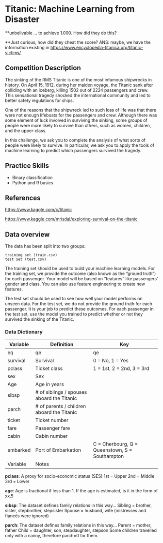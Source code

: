# Titanic: Machine Learning from Disaster

**unbelivable ... to achieve 1.000. How did they do this?

**Just curious, how did they cheat the score? ANS: maybe, we have the information existing in https://www.encyclopedia-titanica.org/titanic-victims/

## Competition Description

The sinking of the RMS Titanic is one of the most infamous shipwrecks in history.  On April 15, 1912, during her maiden voyage, the Titanic sank after colliding with an iceberg, killing 1502 out of 2224 passengers and crew. This sensational tragedy shocked the international community and led to better safety regulations for ships.

One of the reasons that the shipwreck led to such loss of life was that there were not enough lifeboats for the passengers and crew. Although there was some element of luck involved in surviving the sinking, some groups of people were more likely to survive than others, such as women, children, and the upper-class.

In this challenge, we ask you to complete the analysis of what sorts of people were likely to survive. In particular, we ask you to apply the tools of machine learning to predict which passengers survived the tragedy.

## Practice Skills
* Binary classification
* Python and R basics

## References
https://www.kaggle.com/c/titanic

https://www.kaggle.com/mrisdal/exploring-survival-on-the-titanic


## Data overview
The data has been split into two groups:

    training set (train.csv)
    test set (test.csv)

The training set should be used to build your machine learning models. For the training set, we provide the outcome (also known as the “ground truth”) for each passenger. Your model will be based on “features” like passengers’ gender and class. You can also use feature engineering to create new features.

The test set should be used to see how well your model performs on unseen data. For the test set, we do not provide the ground truth for each passenger. It is your job to predict these outcomes. For each passenger in the test set, use the model you trained to predict whether or not they survived the sinking of the Titanic.

### Data Dictionary

| **Variable**  | **Definition**  |**Key**  |
|----|----|----|
| eq | qe | qe | 
| survival | Survival | 0 = No, 1 = Yes |
| pclass | Ticket class | 1 = 1st, 2 = 2nd, 3 = 3rd
| sex | Sex |  | 	
| Age | Age in years |  |	
| sibsp | # of siblings / spouses aboard the Titanic |  | 	
| parch | # of parents / children aboard the Titanic |  |	
| ticket | Ticket number |  | 	
| fare | Passenger fare |  | 	
| cabin | Cabin number |  | 	
| embarked | Port of Embarkation | C = Cherbourg, Q = Queenstown, S = Southampton |
| Variable | Notes |  |

**pclass**: A proxy for socio-economic status (SES)
1st = Upper
2nd = Middle
3rd = Lower

**age**: Age is fractional if less than 1. If the age is estimated, is it in the form of xx.5

**sibsp**: The dataset defines family relations in this way...
Sibling = brother, sister, stepbrother, stepsister
Spouse = husband, wife (mistresses and fiancés were ignored)

**parch**: The dataset defines family relations in this way...
Parent = mother, father
Child = daughter, son, stepdaughter, stepson
Some children travelled only with a nanny, therefore parch=0 for them.
